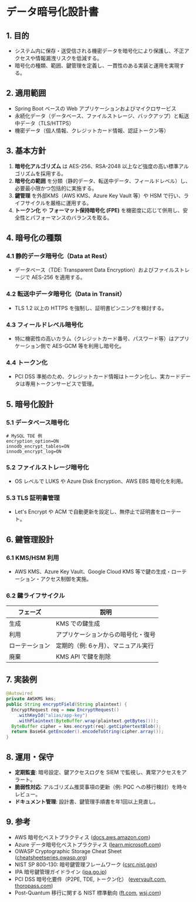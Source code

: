 # データ暗号化設計書

## 1. 目的

- システム内に保存・送受信される機密データを暗号化により保護し、不正アクセスや情報漏洩リスクを低減する。
- 暗号化の種類、範囲、鍵管理を定義し、一貫性のある実装と運用を実現する。

## 2. 適用範囲

- Spring Boot ベースの Web アプリケーションおよびマイクロサービス
- 永続化データ（データベース、ファイルストレージ、バックアップ）と転送中データ（TLS/HTTPS）
- 機密データ（個人情報、クレジットカード情報、認証トークン等）

## 3. 基本方針

1. **暗号化アルゴリズム** は AES-256、RSA-2048 以上など強度の高い標準アルゴリズムを採用する。
2. **暗号化の範囲** を分類（静的データ、転送中データ、フィールドレベル）し、必要最小限かつ包括的に実施する。
3. **鍵管理** を外部KMS（AWS KMS、Azure Key Vault 等）や HSM で行い、ライフサイクルを厳格に運用する。
4. **トークン化** や **フォーマット保持暗号化 (FPE)** を機密度に応じて併用し、安全性とパフォーマンスのバランスを取る。

## 4. 暗号化の種類

### 4.1 静的データ暗号化（Data at Rest）
- データベース（TDE: Transparent Data Encryption）およびファイルストレージで AES-256 を適用する。  

### 4.2 転送中データ暗号化（Data in Transit）
- TLS 1.2 以上の HTTPS を強制し、証明書ピンニングを検討する。  

### 4.3 フィールドレベル暗号化
- 特に機密性の高いカラム（クレジットカード番号、パスワード等）はアプリケーション側で AES-GCM 等を利用し暗号化。  

### 4.4 トークン化
- PCI DSS 準拠のため、クレジットカード情報はトークン化し、実カードデータは専用トークンサービスで管理。  

## 5. 暗号化設計

### 5.1 データベース暗号化
```properties
# MySQL TDE 例
encryption_option=ON
innodb_encrypt_tables=ON
innodb_encrypt_log=ON
```  

### 5.2 ファイルストレージ暗号化
- OS レベルで LUKS や Azure Disk Encryption、AWS EBS 暗号化を利用。  

### 5.3 TLS 証明書管理
- Let's Encrypt や ACM で自動更新を設定し、無停止で証明書をローテート。  

## 6. 鍵管理設計

### 6.1 KMS/HSM 利用
- AWS KMS、Azure Key Vault、Google Cloud KMS 等で鍵の生成・ローテーション・アクセス制御を実施。  

### 6.2 鍵ライフサイクル
| フェーズ       | 説明                               |
|--------------|----------------------------------|
| 生成         | KMS での鍵生成                      |
| 利用         | アプリケーションからの暗号化・復号   |
| ローテーション | 定期的（例: 6ヶ月）、マニュアル実行     |
| 廃棄         | KMS API で鍵を削除                  |

## 7. 実装例

```java
@Autowired
private AWSKMS kms;
public String encryptField(String plaintext) {
  EncryptRequest req = new EncryptRequest()
    .withKeyId("alias/app-key")
    .withPlaintext(ByteBuffer.wrap(plaintext.getBytes()));
  ByteBuffer cipher = kms.encrypt(req).getCiphertextBlob();
  return Base64.getEncoder().encodeToString(cipher.array());
}
```

## 8. 運用・保守

- **定期監査**: 暗号設定、鍵アクセスログを SIEM で監視し、異常アクセスをアラート。  
- **脆弱性対応**: アルゴリズム推奨事項の更新（例: PQC への移行検討）を時々レビュー。  
- **ドキュメント管理**: 設計書、鍵管理手順書を年1回以上見直し。  

## 9. 参考

- AWS 暗号化ベストプラクティス ([docs.aws.amazon.com](https://docs.aws.amazon.com/ja_jp/prescriptive-guidance/latest/encryption-best-practices/general-encryption-best-practices.html?utm_source=chatgpt.com))  
- Azure データ暗号化ベストプラクティス ([learn.microsoft.com](https://learn.microsoft.com/en-us/azure/security/fundamentals/data-encryption-best-practices?utm_source=chatgpt.com))  
- OWASP Cryptographic Storage Cheat Sheet ([cheatsheetseries.owasp.org](https://cheatsheetseries.owasp.org/cheatsheets/Cryptographic_Storage_Cheat_Sheet.html?utm_source=chatgpt.com))  
- NIST SP 800-130: 暗号鍵管理フレームワーク ([csrc.nist.gov](https://csrc.nist.gov/pubs/sp/800/130/final?utm_source=chatgpt.com))  
- IPA 暗号鍵管理ガイドライン ([ipa.go.jp](https://www.ipa.go.jp/security/crypto/guideline/ckms.html?utm_source=chatgpt.com))  
- PCI DSS 暗号化要件（P2PE, TDE, トークン化） ([evervault.com](https://evervault.com/blog/encryption-requirements-for-PCI-compliance-2025?utm_source=chatgpt.com), [thoropass.com](https://thoropass.com/blog/compliance/pci-dss-encryption-requirements/?utm_source=chatgpt.com))  
- Post-Quantum 移行に関する NIST 標準動向 ([ft.com](https://www.ft.com/content/f602b685-8226-42b4-9336-e488c63c37bf?utm_source=chatgpt.com), [wsj.com](https://www.wsj.com/articles/companies-prepare-to-fight-quantum-hackers-c9fba1ae?utm_source=chatgpt.com))

